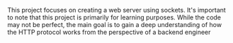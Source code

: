 This project focuses on creating a web server using sockets. It's important to note that this project is primarily for learning purposes. While the code may not be perfect, the main goal is to gain a deep understanding of how the HTTP protocol works from the perspective of a backend engineer
